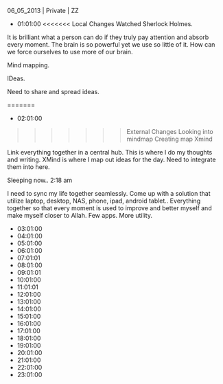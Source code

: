 06_05_2013 | Private | ZZ 
* 01:01:00
<<<<<<< Local Changes
Watched Sherlock Holmes.

It is brilliant what a person can do if they truly pay attention and absorb every moment. The brain is so powerful yet we use so little of it. How can we force ourselves to use more of our brain.

Mind mapping. 

IDeas.

Need to share and spread ideas. 

=======
* 02:01:00
>>>>>>> External Changes
Looking into mindmap
Creating map
Xmind

Link everything together in a central hub.
This is where I do my thoughts and writing.
XMind is where I map out ideas for the day.
Need to integrate them into here. 

Sleeping now.. 2:18 am

I need to sync my life together seamlessly. Come up with a solution that utilize laptop, desktop, NAS, phone, ipad, android tablet.. Everything together so that every moment is used to improve and better myself and make myself closer to Allah. Few apps. More utility. 
* 03:01:00
* 04:01:00
* 05:01:00
* 06:01:00
* 07:01:01
* 08:01:00
* 09:01:01
* 10:01:00
* 11:01:01
* 12:01:00
* 13:01:00
* 14:01:00
* 15:01:00
* 16:01:00
* 17:01:00
* 18:01:00
* 19:01:00
* 20:01:00
* 21:01:00
* 22:01:00
* 23:01:00
